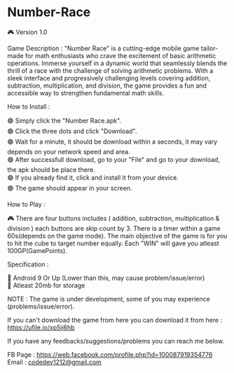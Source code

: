 # Number-Race

🎮 Version 1.0

Game Description : "Number Race" is a cutting-edge mobile game tailor-made for math enthusiasts who crave the excitement of basic arithmetic operations. Immerse yourself in a dynamic world that seamlessly blends the thrill of a race with the challenge of solving arithmetic problems. With a sleek interface and progressively challenging levels covering addition, subtraction, multiplication, and division, the game provides a fun and accessible way to strengthen fundamental math skills.

How to Install :

🟢 Simply click the "Number Race.apk".</br>
🟢 Click the three dots and click "Download".</br>
🟢 Wait for a minute, it should be download within a seconds, it may vary depends on your network speed and area.</br>
🟢 After successfull download, go to your "File" and go to your download, the apk should be place there.</br>
🟢 If you already find it, click and install it from your device.</br>
🟢 The game should appear in your screen.</br>

How to Play :

🎮 There are four buttons includes ( addition, subtraction, multiplication & division ) each buttons are skip count by 3. There is a timer within a game 60s(depends on the game mode). The main objective of the game is for you to hit the cube to target number equally. Each "WIN" will gave you atleast 100GP(GamePoints). 

Specification :

🍭 Android 9 Or Up (Lower than this, may cause problem/issue/error)</br>
🍭 Atleast 20mb for storage

NOTE : The game is under development, some of you may experience (problems/issue/error).

If you can't download the game from here you can download it from here : https://ufile.io/xp5ji6hb

If you have any feedbacks/suggestions/problems you can reach me below.

FB Page : https://web.facebook.com/profile.php?id=100087919354776</br>
Email : codedev1212@gmail.com

